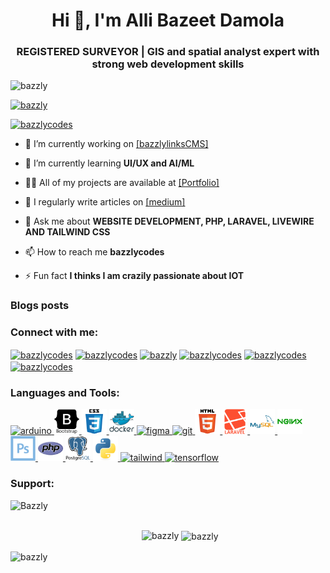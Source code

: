 
<h1 align="center">Hi 👋, I'm Alli Bazeet Damola</h1>
<h3 align="center">
REGISTERED SURVEYOR | GIS and spatial analyst expert with strong web development skills
</h3>

<p align="left"> <img src="https://komarev.com/ghpvc/?username=bazzly&label=Profile%20views&color=0e75b6&style=flat" alt="bazzly" /> </p>

<p align="left"> <a href="https://github.com/ryo-ma/github-profile-trophy"><img src="https://github-profile-trophy.vercel.app/?username=bazzly" alt="bazzly" /></a> </p>

<p align="left"> <a href="https://twitter.com/bazzlycodes" target="blank"><img src="https://img.shields.io/twitter/follow/bazzlycodes?logo=twitter&style=for-the-badge" alt="bazzlycodes" /></a> </p>

- 🔭 I’m currently working on <a href="https://cmswebapp.netlify.com" target="_blank">[bazzlylinksCMS]</a>

- 🌱 I’m currently learning **UI/UX and AI/ML**

- 👨‍💻 All of my projects are available at <a href="https://bazzlycodes.netlify.com" target="_blank">[Portfolio]</a>

- 📝 I regularly write articles on <a href="medium.com/@bazzlycodes" target="_blank">[medium]</a>

- 💬 Ask me about **WEBSITE DEVELOPMENT, PHP, LARAVEL, LIVEWIRE AND TAILWIND CSS**

- 📫 How to reach me **bazzlycodes**

- ⚡ Fun fact **I thinks I am crazily passionate about IOT**

### Blogs posts
<!-- BLOG-POST-LIST:START -->
<!-- BLOG-POST-LIST:END -->

<h3 align="left">Connect with me:</h3>
<p align="left">
<a href="https://dev.to/bazzlycodes" target="blank"><img align="center" src="https://raw.githubusercontent.com/rahuldkjain/github-profile-readme-generator/master/src/images/icons/Social/devto.svg" alt="bazzlycodes" height="30" width="40" /></a>
<a href="https://twitter.com/bazzlycodes" target="blank"><img align="center" src="https://raw.githubusercontent.com/rahuldkjain/github-profile-readme-generator/master/src/images/icons/Social/twitter.svg" alt="bazzlycodes" height="30" width="40" /></a>
<a href="https://stackoverflow.com/users/9647758/alli-irwan-bazeet" target="blank"><img align="center" src="https://raw.githubusercontent.com/rahuldkjain/github-profile-readme-generator/master/src/images/icons/Social/stack-overflow.svg" alt="bazzly" height="30" width="40" /></a>
<a href="https://medium.com/bazzlycodes" target="blank"><img align="center" src="https://raw.githubusercontent.com/rahuldkjain/github-profile-readme-generator/master/src/images/icons/Social/medium.svg" alt="bazzlycodes" height="30" width="40" /></a>
<a href="https://www.youtube.com/c/bazzlycodes" target="blank"><img align="center" src="https://raw.githubusercontent.com/rahuldkjain/github-profile-readme-generator/master/src/images/icons/Social/youtube.svg" alt="bazzlycodes" height="30" width="40" /></a>
<a href="https://discord.gg/bazzlycodes" target="blank"><img align="center" src="https://raw.githubusercontent.com/rahuldkjain/github-profile-readme-generator/master/src/images/icons/Social/discord.svg" alt="bazzlycodes" height="30" width="40" /></a>
</p>

<h3 align="left">Languages and Tools:</h3>
<p align="left"> <a href="https://www.arduino.cc/" target="_blank" rel="noreferrer"> <img src="https://cdn.worldvectorlogo.com/logos/arduino-1.svg" alt="arduino" width="40" height="40"/> </a> <a href="https://getbootstrap.com" target="_blank" rel="noreferrer"> <img src="https://raw.githubusercontent.com/devicons/devicon/master/icons/bootstrap/bootstrap-plain-wordmark.svg" alt="bootstrap" width="40" height="40"/> </a> <a href="https://www.w3schools.com/css/" target="_blank" rel="noreferrer"> <img src="https://raw.githubusercontent.com/devicons/devicon/master/icons/css3/css3-original-wordmark.svg" alt="css3" width="40" height="40"/> </a> <a href="https://www.docker.com/" target="_blank" rel="noreferrer"> <img src="https://raw.githubusercontent.com/devicons/devicon/master/icons/docker/docker-original-wordmark.svg" alt="docker" width="40" height="40"/> </a> <a href="https://www.figma.com/" target="_blank" rel="noreferrer"> <img src="https://www.vectorlogo.zone/logos/figma/figma-icon.svg" alt="figma" width="40" height="40"/> </a> <a href="https://git-scm.com/" target="_blank" rel="noreferrer"> <img src="https://www.vectorlogo.zone/logos/git-scm/git-scm-icon.svg" alt="git" width="40" height="40"/> </a> <a href="https://www.w3.org/html/" target="_blank" rel="noreferrer"> <img src="https://raw.githubusercontent.com/devicons/devicon/master/icons/html5/html5-original-wordmark.svg" alt="html5" width="40" height="40"/> </a> <a href="https://laravel.com/" target="_blank" rel="noreferrer"> <img src="https://raw.githubusercontent.com/devicons/devicon/master/icons/laravel/laravel-plain-wordmark.svg" alt="laravel" width="40" height="40"/> </a> <a href="https://www.mysql.com/" target="_blank" rel="noreferrer"> <img src="https://raw.githubusercontent.com/devicons/devicon/master/icons/mysql/mysql-original-wordmark.svg" alt="mysql" width="40" height="40"/> </a> <a href="https://www.nginx.com" target="_blank" rel="noreferrer"> <img src="https://raw.githubusercontent.com/devicons/devicon/master/icons/nginx/nginx-original.svg" alt="nginx" width="40" height="40"/> </a> <a href="https://www.photoshop.com/en" target="_blank" rel="noreferrer"> <img src="https://raw.githubusercontent.com/devicons/devicon/master/icons/photoshop/photoshop-line.svg" alt="photoshop" width="40" height="40"/> </a> <a href="https://www.php.net" target="_blank" rel="noreferrer"> <img src="https://raw.githubusercontent.com/devicons/devicon/master/icons/php/php-original.svg" alt="php" width="40" height="40"/> </a> <a href="https://www.postgresql.org" target="_blank" rel="noreferrer"> <img src="https://raw.githubusercontent.com/devicons/devicon/master/icons/postgresql/postgresql-original-wordmark.svg" alt="postgresql" width="40" height="40"/> </a> <a href="https://www.python.org" target="_blank" rel="noreferrer"> <img src="https://raw.githubusercontent.com/devicons/devicon/master/icons/python/python-original.svg" alt="python" width="40" height="40"/> </a> <a href="https://tailwindcss.com/" target="_blank" rel="noreferrer"> <img src="https://www.vectorlogo.zone/logos/tailwindcss/tailwindcss-icon.svg" alt="tailwind" width="40" height="40"/> </a> <a href="https://www.tensorflow.org" target="_blank" rel="noreferrer"> <img src="https://www.vectorlogo.zone/logos/tensorflow/tensorflow-icon.svg" alt="tensorflow" width="40" height="40"/> </a> </p>

<h3 align="left">Support:</h3>
<p><a href="https://www.buymeacoffee.com/Bazzly"> <img align="left" src="https://cdn.buymeacoffee.com/buttons/v2/default-yellow.png" height="50" width="210" alt="Bazzly" /></a></p><br><br>

<p><img align="left" src="https://github-readme-stats.vercel.app/api/top-langs?username=bazzly&show_icons=true&locale=en&layout=compact" alt="bazzly" /></p>

<p>&nbsp;<img align="center" src="https://github-readme-stats.vercel.app/api?username=bazzly&show_icons=true&locale=en" alt="bazzly" /></p>

<p><img align="center" src="https://github-readme-streak-stats.herokuapp.com/?user=bazzly&" alt="bazzly" /></p>
















